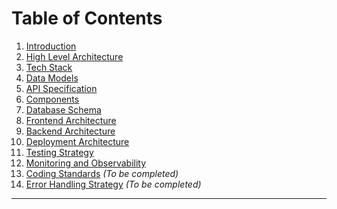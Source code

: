 # Table of Contents

1. [Introduction](#1-introduction)
2. [High Level Architecture](#2-high-level-architecture)
3. [Tech Stack](#3-tech-stack)
4. [Data Models](#4-data-models)
5. [API Specification](#5-api-specification)
6. [Components](#6-components)
7. [Database Schema](#7-database-schema)
8. [Frontend Architecture](#8-frontend-architecture)
9. [Backend Architecture](#9-backend-architecture)
10. [Deployment Architecture](#10-deployment-architecture)
11. [Testing Strategy](#11-testing-strategy)
12. [Monitoring and Observability](#12-monitoring-and-observability)
13. [Coding Standards](#13-coding-standards) *(To be completed)*
14. [Error Handling Strategy](#14-error-handling-strategy) *(To be completed)*

---
